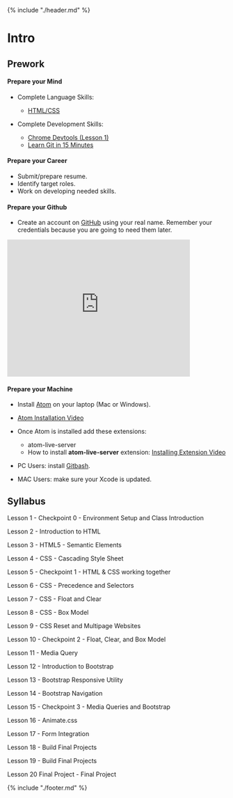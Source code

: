 {% include "./header.md" %}

# Intro

## Prework

#### Prepare your Mind

* Complete Language Skills:
  * [HTML/CSS](https://www.codecademy.com/learn/web)

* Complete Development Skills:
  * [Chrome Devtools \(Lesson 1\)](https://www.codeschool.com/courses/discover-devtools)
  * [Learn Git in 15 Minutes](https://try.github.io/levels/1/challenges/1)
  
#### Prepare your Career

* Submit/prepare resume.
* Identify target roles.
* Work on developing needed skills. 
  
#### Prepare your Github

* Create an account on [GitHub](http://www.github.com) using your real name. Remember your credentials because you are going to need them later.

<iframe width="420" height="315" src="https://www.youtube.com/embed/l5c2MXy7aOU" frameborder="0" allowfullscreen></iframe>

#### Prepare your Machine

* Install [Atom](http://atom.io/) on your laptop (Mac or Windows).
* [Atom Installation Video](https://youtu.be/8sIwQabXSM8)
* Once Atom is installed add these extensions:
  * atom-live-server
  * How to install **atom-live-server** extension: [Installing Extension Video](https://youtu.be/qeMMO7wkecs)
  
* PC Users: install [Gitbash](https://github.com/msysgit/msysgit/releases/).
* MAC Users: make sure your Xcode is updated.

## Syllabus

Lesson 1 - Checkpoint 0 - Environment Setup and Class Introduction

Lesson 2 - Introduction to HTML

Lesson 3 - HTML5 - Semantic Elements

Lesson 4 - CSS - Cascading Style Sheet

Lesson 5 - Checkpoint 1 - HTML & CSS working together

Lesson 6 - CSS - Precedence and Selectors

Lesson 7 - CSS - Float and Clear

Lesson 8 - CSS - Box Model

Lesson 9 - CSS Reset and Multipage Websites

Lesson 10 - Checkpoint 2 - Float, Clear, and Box Model

Lesson 11 - Media Query

Lesson 12 - Introduction to Bootstrap

Lesson 13 - Bootstrap Responsive Utility

Lesson 14 - Bootstrap Navigation

Lesson 15 - Checkpoint 3 - Media Queries and Bootstrap

Lesson 16 - Animate.css

Lesson 17 - Form Integration

Lesson 18 - Build Final Projects

Lesson 19 - Build Final Projects

Lesson 20 Final Project - Final Project


{% include "./footer.md" %}
